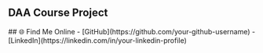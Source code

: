 ## DAA Course Project
<dl>
## 🌐 Find Me Online
- [GitHub](https://github.com/your-github-username)
- [LinkedIn](https://linkedin.com/in/your-linkedin-profile)
</dl>
